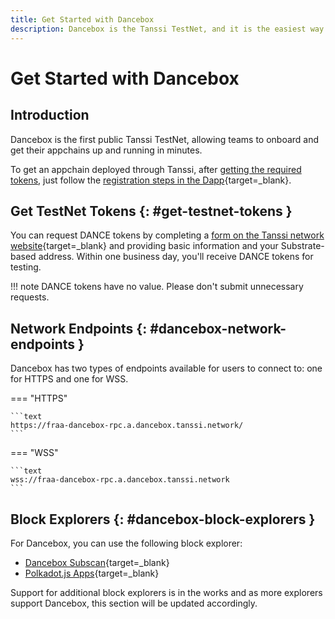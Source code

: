 ```yaml
---
title: Get Started with Dancebox
description: Dancebox is the Tanssi TestNet, and it is the easiest way to get started with the Tanssi Network to deploy your Substrate or EVM-compatible appchain.
---
```


# Get Started with Dancebox

## Introduction

Dancebox is the first public Tanssi TestNet, allowing teams to onboard and get their appchains up and running in minutes.

To get an appchain deployed through Tanssi, after [getting the required tokens](#get-testnet-tokens), just follow the [registration steps in the Dapp](/builders/deploy/dapp/){target=\_blank}.

## Get TestNet Tokens {: #get-testnet-tokens }

You can request DANCE tokens by completing a [form on the Tanssi network website](https://www.tanssi.network/claim-dance-tokens){target=\_blank} and providing basic information and your Substrate-based address. Within one business day, you'll receive DANCE tokens for testing.

!!! note
    DANCE tokens have no value. Please don't submit unnecessary requests.

## Network Endpoints {: #dancebox-network-endpoints }

Dancebox has two types of endpoints available for users to connect to: one for HTTPS and one for WSS.

=== "HTTPS"

    ```text
    https://fraa-dancebox-rpc.a.dancebox.tanssi.network/
    ```

=== "WSS"

    ```text
    wss://fraa-dancebox-rpc.a.dancebox.tanssi.network
    ```

## Block Explorers {: #dancebox-block-explorers }

For Dancebox, you can use the following block explorer:

- [Dancebox Subscan](https://dancebox.subscan.io/){target=\_blank}
- [Polkadot.js Apps](https://polkadot.js.org/apps/?rpc=wss://fraa-dancebox-rpc.a.dancebox.tanssi.network#/explorer){target=\_blank}

Support for additional block explorers is in the works and as more explorers support Dancebox, this section will be updated accordingly.

